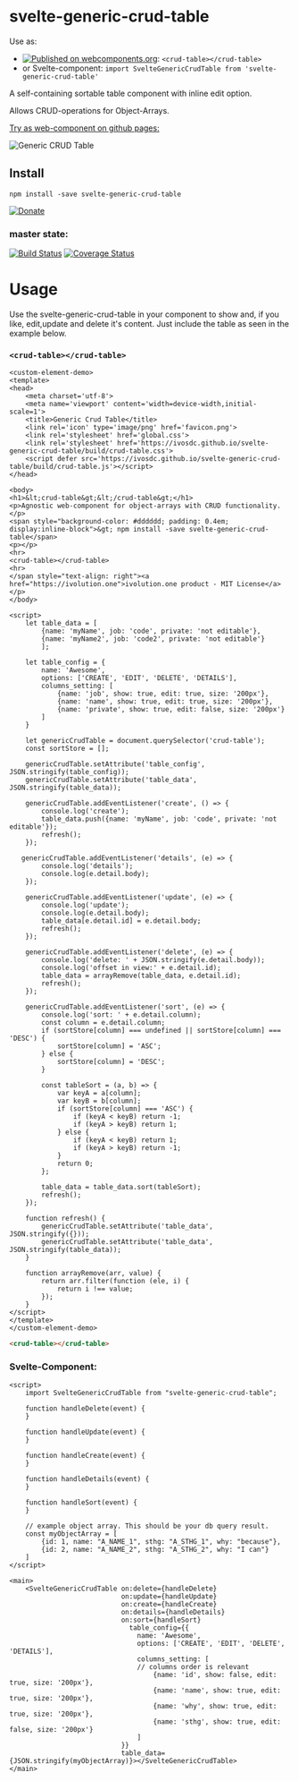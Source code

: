 # svelte-generic-crud-table
Use as:
- [![Published on webcomponents.org](https://img.shields.io/badge/webcomponents.org-published-blue.svg)](https://www.webcomponents.org/element/svelte-generic-crud-table): `<crud-table></crud-table>`
- or Svelte-component: `import SvelteGenericCrudTable from 'svelte-generic-crud-table'`

A self-containing sortable table component with inline edit option.

Allows CRUD-operations for Object-Arrays.

[Try as web-component on github pages:](https://ivosdc.github.io/svelte-generic-crud-table/ "GeneralCrudTable Example")

![Generic CRUD Table](https://github.com/ivosdc/svelte-generic-crud-table/raw/master/assets/generic-crud-table.png "Svelte GenericCrudTable")

## Install

```
npm install -save svelte-generic-crud-table
```

[![Donate](https://github.com/ivosdc/svelte-generic-crud-table/raw/master/assets/donate.gif)](https://www.paypal.com/cgi-bin/webscr?cmd=_s-xclick&hosted_button_id=7V5M288MUT7GE&source=url)

### master state:
[![Build Status](https://travis-ci.com/ivosdc/svelte-generic-crud-table.svg?branch=master)](https://travis-ci.com/ivosdc/svelte-generic-crud-table)
[![Coverage Status](https://coveralls.io/repos/github/ivosdc/svelte-generic-crud-table/badge.svg?branch=master)](https://coveralls.io/github/ivosdc/svelte-generic-crud-table?branch=master)

# Usage
Use the svelte-generic-crud-table in your component to show and, if you like, edit,update and delete it's content.
Just include the table as seen in the example below.


### `<crud-table></crud-table>`
```
<custom-element-demo>
<template>
<head>
    <meta charset='utf-8'>
    <meta name='viewport' content='width=device-width,initial-scale=1'>
    <title>Generic Crud Table</title>
    <link rel='icon' type='image/png' href='favicon.png'>
    <link rel='stylesheet' href='global.css'>
    <link rel='stylesheet' href='https://ivosdc.github.io/svelte-generic-crud-table/build/crud-table.css'>
    <script defer src='https://ivosdc.github.io/svelte-generic-crud-table/build/crud-table.js'></script>
</head>

<body>
<h1>&lt;crud-table&gt;&lt;/crud-table&gt;</h1>
<p>Agnostic web-component for object-arrays with CRUD functionality.</p>
<span style="background-color: #dddddd; padding: 0.4em; display:inline-block">&gt; npm install -save svelte-generic-crud-table</span>
<p></p>
<hr>
<crud-table></crud-table>
<hr>
</span style="text-align: right"><a href="https://ivolution.one">ivolution.one product - MIT License</a></p>
</body>

<script>
    let table_data = [
        {name: 'myName', job: 'code', private: 'not editable'},
        {name: 'myName2', job: 'code2', private: 'not editable'}
        ];

    let table_config = {
        name: 'Awesome',
        options: ['CREATE', 'EDIT', 'DELETE', 'DETAILS'],
        columns_setting: [
            {name: 'job', show: true, edit: true, size: '200px'},
            {name: 'name', show: true, edit: true, size: '200px'},
            {name: 'private', show: true, edit: false, size: '200px'}
        ]
    }

    let genericCrudTable = document.querySelector('crud-table');
    const sortStore = [];

    genericCrudTable.setAttribute('table_config', JSON.stringify(table_config));
    genericCrudTable.setAttribute('table_data', JSON.stringify(table_data));

    genericCrudTable.addEventListener('create', () => {
        console.log('create');
        table_data.push({name: 'myName', job: 'code', private: 'not editable'});
        refresh();
    });

   genericCrudTable.addEventListener('details', (e) => {
        console.log('details');
        console.log(e.detail.body);
    });

    genericCrudTable.addEventListener('update', (e) => {
        console.log('update');
        console.log(e.detail.body);
        table_data[e.detail.id] = e.detail.body;
        refresh();
    });

    genericCrudTable.addEventListener('delete', (e) => {
        console.log('delete: ' + JSON.stringify(e.detail.body));
        console.log('offset in view:' + e.detail.id);
        table_data = arrayRemove(table_data, e.detail.id);
        refresh();
    });

    genericCrudTable.addEventListener('sort', (e) => {
        console.log('sort: ' + e.detail.column);
        const column = e.detail.column;
        if (sortStore[column] === undefined || sortStore[column] === 'DESC') {
            sortStore[column] = 'ASC';
        } else {
            sortStore[column] = 'DESC';
        }

        const tableSort = (a, b) => {
            var keyA = a[column];
            var keyB = b[column];
            if (sortStore[column] === 'ASC') {
                if (keyA < keyB) return -1;
                if (keyA > keyB) return 1;
            } else {
                if (keyA < keyB) return 1;
                if (keyA > keyB) return -1;
            }
            return 0;
        };

        table_data = table_data.sort(tableSort);
        refresh();
    });

    function refresh() {
        genericCrudTable.setAttribute('table_data', JSON.stringify({}));
        genericCrudTable.setAttribute('table_data', JSON.stringify(table_data));
    }

    function arrayRemove(arr, value) {
        return arr.filter(function (ele, i) {
            return i !== value;
        });
    }
</script>
</template>
</custom-element-demo>
```

```html
<crud-table></crud-table>
```

###  Svelte-Component:
```
<script>
    import SvelteGenericCrudTable from "svelte-generic-crud-table";

    function handleDelete(event) {
    }

    function handleUpdate(event) {
    }

    function handleCreate(event) {
    }

    function handleDetails(event) {
    }

    function handleSort(event) {
    }

    // example object array. This should be your db query result.
    const myObjectArray = [
        {id: 1, name: "A_NAME_1", sthg: "A_STHG_1", why: "because"},
        {id: 2, name: "A_NAME_2", sthg: "A_STHG_2", why: "I can"}
    ]
</script>

<main>
    <SvelteGenericCrudTable on:delete={handleDelete}
                            on:update={handleUpdate}
                            on:create={handleCreate}
                            on:details={handleDetails}
                            on:sort={handleSort}
                              table_config={{
                                name: 'Awesome',
                                options: ['CREATE', 'EDIT', 'DELETE', 'DETAILS'],
                                columns_setting: [
                                // columns order is relevant
                                    {name: 'id', show: false, edit: true, size: '200px'},
                                    {name: 'name', show: true, edit: true, size: '200px'},
                                    {name: 'why', show: true, edit: true, size: '200px'},
                                    {name: 'sthg', show: true, edit: false, size: '200px'}
                                ]
                            }}
                            table_data={JSON.stringify(myObjectArray)}></SvelteGenericCrudTable>
</main>
```
